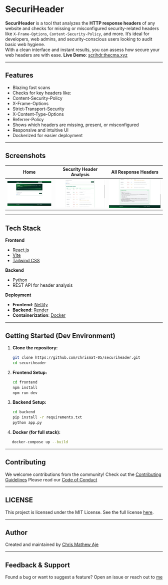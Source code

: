 # SecuriHeader

**SecuriHeader** is a tool that analyzes the **HTTP response headers** of any website and checks for missing or misconfigured security-related headers like `X-Frame-Options`, `Content-Security-Policy`, and more.
It’s ideal for developers, web admins, and security-conscious users looking to audit basic web hygiene.  
With a clean interface and instant results, you can assess how secure your web headers are with ease.
**Live Demo**: [scrihdr.thecma.xyz](https://scrihdr.thecma.xyz)

---

## Features
- Blazing fast scans
- Checks for key headers like:
- Content-Security-Policy
- X-Frame-Options
- Strict-Transport-Security
- X-Content-Type-Options
- Referrer-Policy
- Shows which headers are missing, present, or misconfigured
- Responsive and intuitive UI
- Dockerized for easier deployment

---

## Screenshots
| Home | Security Header Analysis | All Response Headers |
|--------------|----------------|---------|
| ![Home](/media/scrihdr1.png) | ![Security Header Analysis](/media/scrihdr2.png) | ![All Response Headers](/media/scrihdr3.png) |

---

## Tech Stack

**Frontend**
- [React.js](https://reactjs.org/)
- [Vite](https://vitejs.dev/)
- [Tailwind CSS](https://tailwindcss.com/)

**Backend**
- [Python](https://www.python.org/)
- REST API for header analysis

**Deployment**
- **Frontend**: [Netlify](https://www.netlify.com/)
- **Backend**: [Render](https://render.com/)
- **Containerization**: [Docker](https://www.docker.com/)

---

## Getting Started (Dev Environment)

1. **Clone the repository:**
   ```bash
   git clone https://github.com/chrismat-05/securiheader.git
   cd securiheader
    ```
2. **Frontend Setup:**
   ```bash
   cd frontend
   npm install
   npm run dev
   ```
3. **Backend Setup:**
   ```bash
   cd backend
   pip install -r requirements.txt
   python app.py
   ```
4. **Docker (for full stack):**
```bash
   docker-compose up --build
```

---

## Contributing
We welcome contributions from the community!
Check out the [Contributing Guidelines](/CONTRIBUTING_GUIDELINES.md)
Please read our [Code of Conduct](/CODE_OF_CONDUCT.md)

---

## LICENSE
This project is licensed under the MIT License.
See the full license [here](/LICENSE).

---

## Author
Created and maintained by [Chris Mathew Aje](https://thecma.xyz)

---

## Feedback & Support
Found a bug or want to suggest a feature?
Open an issue or reach out to [me](mailto:chrismaje63@gmail.com)
